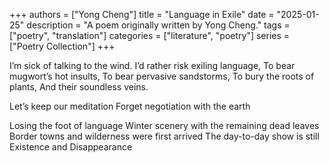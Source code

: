 +++
authors = ["Yong Cheng"]
title = "Language in Exile"
date = "2025-01-25"
description = "A poem originally written by Yong Cheng."
tags = ["poetry", "translation"]
categories = ["literature", "poetry"]
series = ["Poetry Collection"]
+++


I’m sick of talking to the wind.
I’d rather risk exiling language,
To bear mugwort’s hot insults, 
To bear pervasive sandstorms,
To bury the roots of plants,
And their soundless veins.

Let’s keep our meditation
Forget negotiation with the earth

Losing the foot of language
Winter scenery with the remaining dead leaves
Border towns and wilderness were first arrived
The day-to-day show is still
Existence and Disappearance   
